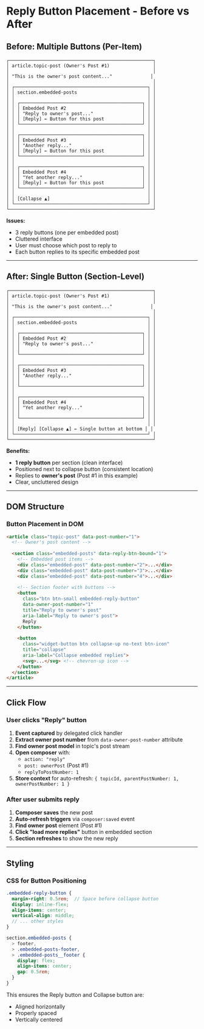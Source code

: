 # Reply Button Placement - Before vs After

## Before: Multiple Buttons (Per-Item)

```
┌─────────────────────────────────────────────────────┐
│ article.topic-post (Owner's Post #1)                │
│                                                     │
│ "This is the owner's post content..."              │
│                                                     │
│ ┌─────────────────────────────────────────────────┐ │
│ │ section.embedded-posts                          │ │
│ │                                                 │ │
│ │ ┌─────────────────────────────────────────────┐ │ │
│ │ │ Embedded Post #2                            │ │ │
│ │ │ "Reply to owner's post..."                  │ │ │
│ │ │ [Reply] ← Button for this post              │ │ │
│ │ └─────────────────────────────────────────────┘ │ │
│ │                                                 │ │
│ │ ┌─────────────────────────────────────────────┐ │ │
│ │ │ Embedded Post #3                            │ │ │
│ │ │ "Another reply..."                          │ │ │
│ │ │ [Reply] ← Button for this post              │ │ │
│ │ └─────────────────────────────────────────────┘ │ │
│ │                                                 │ │
│ │ ┌─────────────────────────────────────────────┐ │ │
│ │ │ Embedded Post #4                            │ │ │
│ │ │ "Yet another reply..."                      │ │ │
│ │ │ [Reply] ← Button for this post              │ │ │
│ │ └─────────────────────────────────────────────┘ │ │
│ │                                                 │ │
│ │ [Collapse ▲]                                    │ │
│ └─────────────────────────────────────────────────┘ │
└─────────────────────────────────────────────────────┘
```

**Issues:**
- 3 reply buttons (one per embedded post)
- Cluttered interface
- User must choose which post to reply to
- Each button replies to its specific embedded post

---

## After: Single Button (Section-Level)

```
┌─────────────────────────────────────────────────────┐
│ article.topic-post (Owner's Post #1)                │
│                                                     │
│ "This is the owner's post content..."              │
│                                                     │
│ ┌─────────────────────────────────────────────────┐ │
│ │ section.embedded-posts                          │ │
│ │                                                 │ │
│ │ ┌─────────────────────────────────────────────┐ │ │
│ │ │ Embedded Post #2                            │ │ │
│ │ │ "Reply to owner's post..."                  │ │ │
│ │ │                                             │ │ │
│ │ └─────────────────────────────────────────────┘ │ │
│ │                                                 │ │
│ │ ┌─────────────────────────────────────────────┐ │ │
│ │ │ Embedded Post #3                            │ │ │
│ │ │ "Another reply..."                          │ │ │
│ │ │                                             │ │ │
│ │ └─────────────────────────────────────────────┘ │ │
│ │                                                 │ │
│ │ ┌─────────────────────────────────────────────┐ │ │
│ │ │ Embedded Post #4                            │ │ │
│ │ │ "Yet another reply..."                      │ │ │
│ │ │                                             │ │ │
│ │ └─────────────────────────────────────────────┘ │ │
│ │                                                 │ │
│ │ [Reply] [Collapse ▲] ← Single button at bottom │ │
│ └─────────────────────────────────────────────────┘ │
└─────────────────────────────────────────────────────┘
```

**Benefits:**
- **1 reply button** per section (clean interface)
- Positioned next to collapse button (consistent location)
- Replies to **owner's post** (Post #1 in this example)
- Clear, uncluttered design

---

## DOM Structure

### Button Placement in DOM

```html
<article class="topic-post" data-post-number="1">
  <!-- Owner's post content -->
  
  <section class="embedded-posts" data-reply-btn-bound="1">
    <!-- Embedded post items -->
    <div class="embedded-post" data-post-number="2">...</div>
    <div class="embedded-post" data-post-number="3">...</div>
    <div class="embedded-post" data-post-number="4">...</div>
    
    <!-- Section footer with buttons -->
    <button 
      class="btn btn-small embedded-reply-button" 
      data-owner-post-number="1"
      title="Reply to owner's post"
      aria-label="Reply to owner's post">
      Reply
    </button>
    
    <button 
      class="widget-button btn collapse-up no-text btn-icon"
      title="collapse"
      aria-label="Collapse embedded replies">
      <svg>...</svg> <!-- chevron-up icon -->
    </button>
  </section>
</article>
```

---

## Click Flow

### User clicks "Reply" button

1. **Event captured** by delegated click handler
2. **Extract owner post number** from `data-owner-post-number` attribute
3. **Find owner post model** in topic's post stream
4. **Open composer** with:
   - `action: "reply"`
   - `post: ownerPost` (Post #1)
   - `replyToPostNumber: 1`
5. **Store context** for auto-refresh: `{ topicId, parentPostNumber: 1, ownerPostNumber: 1 }`

### After user submits reply

1. **Composer saves** the new post
2. **Auto-refresh triggers** via `composer:saved` event
3. **Find owner post** element (Post #1)
4. **Click "load more replies"** button in embedded section
5. **Section refreshes** to show the new reply

---

## Styling

### CSS for Button Positioning

```scss
.embedded-reply-button {
  margin-right: 0.5rem;  // Space before collapse button
  display: inline-flex;
  align-items: center;
  vertical-align: middle;
  // ... other styles
}

section.embedded-posts {
  > footer,
  > .embedded-posts-footer,
  > .embedded-posts__footer {
    display: flex;
    align-items: center;
    gap: 0.5rem;
  }
}
```

This ensures the Reply button and Collapse button are:
- Aligned horizontally
- Properly spaced
- Vertically centered

